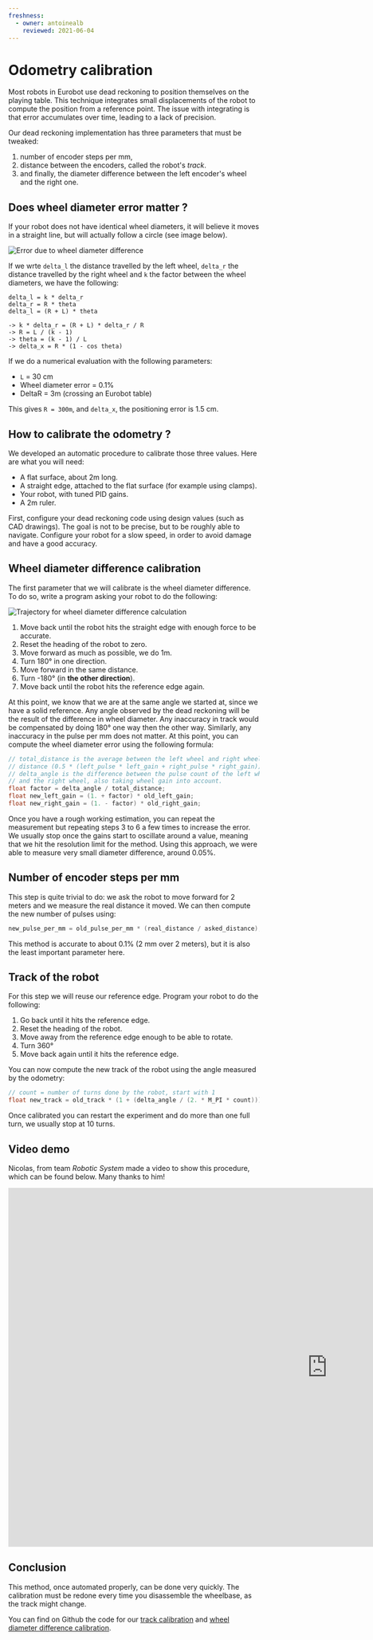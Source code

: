 ```yaml
---
freshness:
  - owner: antoinealb
    reviewed: 2021-06-04
---
```


# Odometry calibration

Most robots in Eurobot use dead reckoning to position themselves on the playing table.
This technique integrates small displacements of the robot to compute the position from a reference point.
The issue with integrating is that error accumulates over time, leading to a lack of precision.

Our dead reckoning implementation has three parameters that must be tweaked:

1. number of encoder steps per mm,
2. distance between the encoders, called the robot's *track*.
3. and finally, the diameter difference between the left encoder's wheel and the right one.

## Does wheel diameter error matter ?

If your robot does not have identical wheel diameters, it will believe it moves in a straight line, but will actually follow a circle (see image below).

![Error due to wheel diameter difference](odometry-wheel-difference-error.png)

If we wrte `delta_l` the distance travelled by the left wheel, `delta_r` the distance travelled by the right wheel and `k` the factor between the wheel diameters, we have the following:

```
delta_l = k * delta_r
delta_r = R * theta
delta_l = (R + L) * theta

-> k * delta_r = (R + L) * delta_r / R
-> R = L / (k - 1)
-> theta = (k - 1) / L
-> delta_x = R * (1 - cos theta)
```

If we do a numerical evaluation with the following parameters:

* `L` = 30 cm
* Wheel diameter error = 0.1%
* DeltaR = 3m (crossing an Eurobot table)

This gives `R = 300m`, and `delta_x`, the positioning error is 1.5 cm.

## How to calibrate the odometry ?

We developed an automatic procedure to calibrate those three values.
Here are what you will need:

* A flat surface, about 2m long.
* A straight edge, attached to the flat surface (for example using clamps).
* Your robot, with tuned PID gains.
* A 2m ruler.

First, configure your dead reckoning code using design values (such as CAD drawings).
The goal is not to be precise, but to be roughly able to navigate.
Configure your robot for a slow speed, in order to avoid damage and have a good accuracy.

## Wheel diameter difference calibration

The first parameter that we will calibrate is the wheel diameter difference.
To do so, write a program asking your robot to do the following:

![Trajectory for wheel diameter difference calculation](odometry-wheel-difference-trajectory.png)

1. Move back until the robot hits the straight edge with enough force to be accurate.
2. Reset the heading of the robot to zero.
3. Move forward as much as possible, we do 1m.
4. Turn 180° in one direction.
5. Move forward in the same distance.
6. Turn -180° (in **the other direction**).
7. Move back until the robot hits the reference edge again.

At this point, we know that we are at the same angle we started at, since we have a solid reference.
Any angle observed by the dead reckoning will be the result of the difference in wheel diameter.
Any inaccuracy in track would be compensated by doing 180° one way then the other way.
Similarly, any inaccuracy in the pulse per mm does not matter.
At this point, you can compute the wheel diameter error using the following formula:

```cpp
// total_distance is the average between the left wheel and right wheel
// distance (0.5 * (left_pulse * left_gain + right_pulse * right_gain)).
// delta_angle is the difference between the pulse count of the left wheel
// and the right wheel, also taking wheel gain into account.
float factor = delta_angle / total_distance;
float new_left_gain = (1. + factor) * old_left_gain;
float new_right_gain = (1. - factor) * old_right_gain;
```

Once you have a rough working estimation, you can repeat the measurement but repeating steps 3 to 6 a few times to increase the error.
We usually stop once the gains start to oscillate around a value, meaning that we hit the resolution limit for the method.
Using this approach, we were able to measure very small diameter difference, around 0.05%.

## Number of encoder steps per mm

This step is quite trivial to do: we ask the robot to move forward for 2 meters and we measure the real distance it moved.
We can then compute the new number of pulses using:

```cpp
new_pulse_per_mm = old_pulse_per_mm * (real_distance / asked_distance);
```

This method is accurate to about 0.1% (2 mm over 2 meters), but it is also the least important parameter here.

## Track of the robot

For this step we will reuse our reference edge.
Program your robot to do the following:

1. Go back until it hits the reference edge.
2. Reset the heading of the robot.
3. Move away from the reference edge enough to be able to rotate.
4. Turn 360°
5. Move back again until it hits the reference edge.

You can now compute the new track of the robot using the angle measured by the odometry:

```cpp
// count = number of turns done by the robot, start with 1
float new_track = old_track * (1 + (delta_angle / (2. * M_PI * count)));
```

Once calibrated you can restart the experiment and do more than one full turn, we usually stop at 10 turns.

## Video demo

Nicolas, from team *Robotic System* made a video to show this procedure, which can be found below.
Many thanks to him!

<div class="ytvideo">
<iframe width="1280" height="720" src="https://www.youtube.com/embed/X5PMFvVecXU" frameborder="0" allow="accelerometer; autoplay; encrypted-media; gyroscope; picture-in-picture" allowfullscreen></iframe>
</div>

## Conclusion

This method, once automated properly, can be done very quickly.
The calibration must be redone every time you disassemble the wheelbase, as the track might change.

You can find on Github the code for our [track calibration](https://github.com/cvra/robot-software/blob/7e81ac9ca49aa92bd2dd3b5b4d32021eec529c44/master-firmware/src/commands.cpp#L724-L777)
and [wheel diameter difference calibration](https://github.com/cvra/robot-software/blob/7e81ac9ca49aa92bd2dd3b5b4d32021eec529c44/master-firmware/src/commands.cpp#L653-L721).

